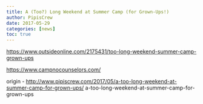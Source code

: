 ```yaml
---
title: A (Too?) Long Weekend at Summer Camp (for Grown-Ups!)
author: PipisCrew
date: 2017-05-29
categories: [news]
toc: true
---
```


https://www.outsideonline.com/2175431/too-long-weekend-summer-camp-grown-ups

https://www.campnocounselors.com/

origin - http://www.pipiscrew.com/2017/05/a-too-long-weekend-at-summer-camp-for-grown-ups/ a-too-long-weekend-at-summer-camp-for-grown-ups